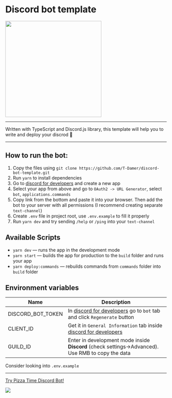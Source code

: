 # Discord bot template

<img src="https://user-images.githubusercontent.com/49658988/146060134-e174115a-75f3-4b9e-922d-a76be3606b40.png" height="300px" width="300px" />

---

Written with TypeScript and Discord.js library, this template will help you to write and deploy your discrod 🤖

---

## How to run the bot:

1. Copy the files using `git clone https://github.com/T-Damer/discord-bot-template.git`
2. Run `yarn` to install dependencies
3. Go to [discord for developers](discordDevs) and create a new app
4. Select your app from above and go to `OAuth2 -> URL Generator`, select `bot`, `applications.commands`
5. Copy link from the bottom and paste it into your browser. Then add the bot to your server with all permissions (I recommend creating separate `text-channel`)
6. Create `.env` file in project root, use `.env.example` to fill it properly
7. Run `yarn dev` and try sending `/help` or `/ping` into your `text-channel`

## Available Scripts

- `yarn dev` — runs the app in the development mode
- `yarn start` — builds the app for production to the `build` folder and runs your app
- `yarn deploy:commands` — rebuilds commands from `commands` folder into `build` folder

## Environment variables

| Name              | Description                                                                                       |
| ----------------- | ------------------------------------------------------------------------------------------------- |
| DISCORD_BOT_TOKEN | In [discord for developers](discorddevs) go to `bot` tab and click `Regenerate` button            |
| CLIENT_ID         | Get it in `General Information` tab inside [discord for developers](discorddevs)                  |
| GUILD_ID          | Enter in development mode inside **Discord** (check settings->Advanced). Use RMB to copy the data |

Consider looking into `.env.example`

---

<a href="https://discord.com/api/oauth2/authorize?client_id=919657986639687710&permissions=380104608768&scope=applications.commands%20bot">Try Pizza Time Discord Bot!</a>

<a href="https://www.buymeacoffee.com/tdamer"><img src="https://img.buymeacoffee.com/button-api/?text=Support me with a coffee&emoji=☕️&slug=tdamer&button_colour=ffcc33&font_colour=000&font_family=Lato&outline_colour=000&coffee_colour=000"></a>

[discorddevs]: https://discord.com/developers
